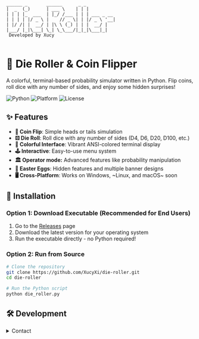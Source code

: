 ```i
______ _       ______      _ _           
|  _  (_)      | ___ \    | | |          
| | | |_  ___  | |_/ /___ | | | ___ _ __ 
| | | | |/ _ \ |    // _ \| | |/ _ \ '__|
| |/ /| |  __/ | |\ \ (_) | | |  __/ |   
|___/ |_|\___| \_| \_\___/|_|_|\___|_|
 Developed by Xucy
                                         
```

# 🎲 Die Roller & Coin Flipper

A colorful, terminal-based probability simulator written in Python. Flip coins, roll dice with any number of sides, and enjoy some hidden surprises!

![Python](https://img.shields.io/badge/python-3.6+-blue.svg)
![Platform](https://img.shields.io/badge/platform-windows%20%7C%20linux%20%7C%20macos-lightgrey.svg)
![License](https://img.shields.io/badge/license-MIT-green.svg)

## ✨ Features

- **🎯 Coin Flip**: Simple heads or tails simulation
- **⚄ Die Roll**: Roll dice with any number of sides (D4, D6, D20, D100, etc.)
- **🎨 Colorful Interface**: Vibrant ANSI-colored terminal display
- **🕹️ Interactive**: Easy-to-use menu system
- **🏛️ Operator mode:** Advanced features like probability manipulation 
- **🐣 Easter Eggs**: Hidden features and multiple banner designs
- **🖥️ Cross-Platform**: Works on Windows, ~Linux, and macOS~ soon

## 🚀 Installation

### Option 1: Download Executable (Recommended for End Users)
1. Go to the [Releases](../../releases) page
2. Download the latest version for your operating system
3. Run the executable directly - no Python required!

### Option 2: Run from Source
```bash
# Clone the repository
git clone https://github.com/XucyXi/die-roller.git
cd die-roller

# Run the Python script
python die_roller.py
```
## 🛠️ Development
<details>

<summary>Contact</summary>

I can be found on discord with the name `xucy`.

Surefire way to contact me is to go through [this server](https://discord.com/7XycK8MPwN) and hitting me a dm.

</details>
